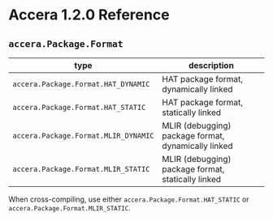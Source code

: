 [//]: # (Project: Accera)
[//]: # (Version: 1.2.0)

# Accera 1.2.0 Reference
## `accera.Package.Format`

type | description
--- | ---
`accera.Package.Format.HAT_DYNAMIC` | HAT package format, dynamically linked
`accera.Package.Format.HAT_STATIC` | HAT package format, statically linked
`accera.Package.Format.MLIR_DYNAMIC` | MLIR (debugging) package format, dynamically linked
`accera.Package.Format.MLIR_STATIC` | MLIR (debugging) package format, statically linked

When cross-compiling, use either `accera.Package.Format.HAT_STATIC` or `accera.Package.Format.MLIR_STATIC`.

<div style="page-break-after: always;"></div>
